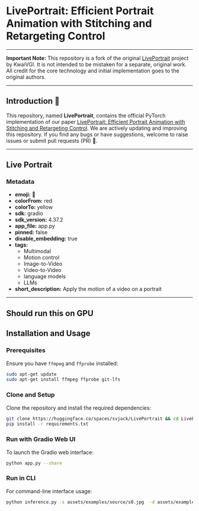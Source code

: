 # LivePortrait: Efficient Portrait Animation with Stitching and Retargeting Control

---

**Important Note:** This repository is a fork of the original [LivePortrait](https://huggingface.co/spaces/KwaiVGI/LivePortrait) project by KwaiVGI. It is not intended to be mistaken for a separate, original work. All credit for the core technology and initial implementation goes to the original authors.

---

## Introduction 📖
This repository, named **LivePortrait**, contains the official PyTorch implementation of our paper [LivePortrait: Efficient Portrait Animation with Stitching and Retargeting Control](https://arxiv.org/pdf/2407.03168). We are actively updating and improving this repository. If you find any bugs or have suggestions, welcome to raise issues or submit pull requests (PR) 💖.

---

## Live Portrait

### Metadata
- **emoji:** 🤪
- **colorFrom:** red
- **colorTo:** yellow
- **sdk:** gradio
- **sdk_version:** 4.37.2
- **app_file:** app.py
- **pinned:** false
- **disable_embedding:** true
- **tags:**
  - Multimodal
  - Motion control
  - Image-to-Video
  - Video-to-Video
  - language models
  - LLMs
- **short_description:** Apply the motion of a video on a portrait

---

## Should run this on GPU
## Installation and Usage

### Prerequisites
Ensure you have `ffmpeg` and `ffprobe` installed:
```bash
sudo apt-get update
sudo apt-get install ffmpeg ffprobe git-lfs
```

### Clone and Setup
Clone the repository and install the required dependencies:
```bash
git clone https://huggingface.co/spaces/svjack/LivePortrait && cd LivePortrait
pip install -r requirements.txt
```

### Run with Gradio Web UI
To launch the Gradio web interface:
```bash
python app.py --share
```

### Run in CLI
For command-line interface usage:
```bash
python inference.py -s assets/examples/source/s0.jpg  -d assets/examples/driving/d0.mp4 -o case0
```
